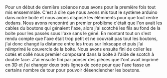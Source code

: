 Pour un début de dernière scéance nous avons pour la première fois tout mis enssemmble. C'est à dire que nous avons mis tout le système arduino dans notre boite et nous avons disposé les élémnents pour que tout rentre dedans. Nous avons rencontré un premier problème c'était que l'on avait les cables du boutons qui génaient l'axe, alors j'ai scotché les fils au fond de la boite pour les passés sous l'axe sans le géné.
En montant tout on s'est rendu compte que l'axe était trop petit et ne couvrait pas tout les boutons, j'ai donc changé la distance entre les trous sur Inkscape et puis j'ai réimprimé le couvercle de la boite.
Nous avons ensuite fini de coller les cotés et collé nous premier composant dans la boite à l'aide de scotch à double face.
J'ai ensuite fini par ponser des pièces que l'ont avait imprimé en 3D et j'ai changer deux trois lignes de code pour que l'axe fasse un certains nombre de tour pour pouvoir désenclencher les boutons.
